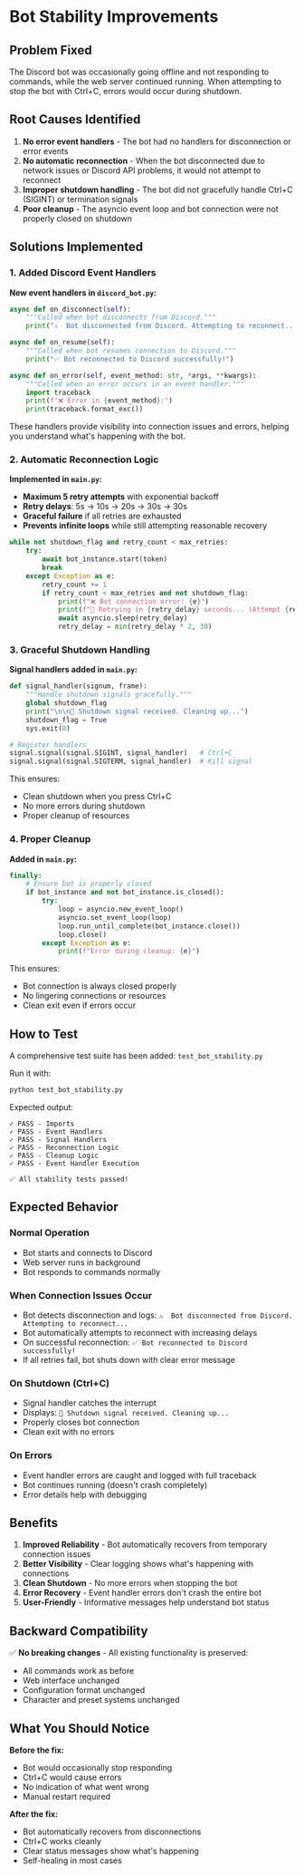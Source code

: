 # Bot Stability Improvements

## Problem Fixed

The Discord bot was occasionally going offline and not responding to commands, while the web server continued running. When attempting to stop the bot with Ctrl+C, errors would occur during shutdown.

## Root Causes Identified

1. **No error event handlers** - The bot had no handlers for disconnection or error events
2. **No automatic reconnection** - When the bot disconnected due to network issues or Discord API problems, it would not attempt to reconnect
3. **Improper shutdown handling** - The bot did not gracefully handle Ctrl+C (SIGINT) or termination signals
4. **Poor cleanup** - The asyncio event loop and bot connection were not properly closed on shutdown

## Solutions Implemented

### 1. Added Discord Event Handlers

**New event handlers in `discord_bot.py`:**

```python
async def on_disconnect(self):
    """Called when bot disconnects from Discord."""
    print("⚠️  Bot disconnected from Discord. Attempting to reconnect...")

async def on_resume(self):
    """Called when bot resumes connection to Discord."""
    print("✅ Bot reconnected to Discord successfully!")

async def on_error(self, event_method: str, *args, **kwargs):
    """Called when an error occurs in an event handler."""
    import traceback
    print(f"❌ Error in {event_method}:")
    print(traceback.format_exc())
```

These handlers provide visibility into connection issues and errors, helping you understand what's happening with the bot.

### 2. Automatic Reconnection Logic

**Implemented in `main.py`:**

- **Maximum 5 retry attempts** with exponential backoff
- **Retry delays**: 5s → 10s → 20s → 30s → 30s
- **Graceful failure** if all retries are exhausted
- **Prevents infinite loops** while still attempting reasonable recovery

```python
while not shutdown_flag and retry_count < max_retries:
    try:
        await bot_instance.start(token)
        break
    except Exception as e:
        retry_count += 1
        if retry_count < max_retries and not shutdown_flag:
            print(f"❌ Bot connection error: {e}")
            print(f"🔄 Retrying in {retry_delay} seconds... (Attempt {retry_count}/{max_retries})")
            await asyncio.sleep(retry_delay)
            retry_delay = min(retry_delay * 2, 30)
```

### 3. Graceful Shutdown Handling

**Signal handlers added in `main.py`:**

```python
def signal_handler(signum, frame):
    """Handle shutdown signals gracefully."""
    global shutdown_flag
    print("\n\n👋 Shutdown signal received. Cleaning up...")
    shutdown_flag = True
    sys.exit(0)

# Register handlers
signal.signal(signal.SIGINT, signal_handler)   # Ctrl+C
signal.signal(signal.SIGTERM, signal_handler)  # Kill signal
```

This ensures:
- Clean shutdown when you press Ctrl+C
- No more errors during shutdown
- Proper cleanup of resources

### 4. Proper Cleanup

**Added in `main.py`:**

```python
finally:
    # Ensure bot is properly closed
    if bot_instance and not bot_instance.is_closed():
        try:
            loop = asyncio.new_event_loop()
            asyncio.set_event_loop(loop)
            loop.run_until_complete(bot_instance.close())
            loop.close()
        except Exception as e:
            print(f"Error during cleanup: {e}")
```

This ensures:
- Bot connection is always closed properly
- No lingering connections or resources
- Clean exit even if errors occur

## How to Test

A comprehensive test suite has been added: `test_bot_stability.py`

Run it with:
```bash
python test_bot_stability.py
```

Expected output:
```
✓ PASS - Imports
✓ PASS - Event Handlers
✓ PASS - Signal Handlers
✓ PASS - Reconnection Logic
✓ PASS - Cleanup Logic
✓ PASS - Event Handler Execution

✅ All stability tests passed!
```

## Expected Behavior

### Normal Operation
- Bot starts and connects to Discord
- Web server runs in background
- Bot responds to commands normally

### When Connection Issues Occur
- Bot detects disconnection and logs: `⚠️  Bot disconnected from Discord. Attempting to reconnect...`
- Bot automatically attempts to reconnect with increasing delays
- On successful reconnection: `✅ Bot reconnected to Discord successfully!`
- If all retries fail, bot shuts down with clear error message

### On Shutdown (Ctrl+C)
- Signal handler catches the interrupt
- Displays: `👋 Shutdown signal received. Cleaning up...`
- Properly closes bot connection
- Clean exit with no errors

### On Errors
- Event handler errors are caught and logged with full traceback
- Bot continues running (doesn't crash completely)
- Error details help with debugging

## Benefits

1. **Improved Reliability** - Bot automatically recovers from temporary connection issues
2. **Better Visibility** - Clear logging shows what's happening with connections
3. **Clean Shutdown** - No more errors when stopping the bot
4. **Error Recovery** - Event handler errors don't crash the entire bot
5. **User-Friendly** - Informative messages help understand bot status

## Backward Compatibility

✅ **No breaking changes** - All existing functionality is preserved:
- All commands work as before
- Web interface unchanged
- Configuration format unchanged
- Character and preset systems unchanged

## What You Should Notice

**Before the fix:**
- Bot would occasionally stop responding
- Ctrl+C would cause errors
- No indication of what went wrong
- Manual restart required

**After the fix:**
- Bot automatically recovers from disconnections
- Ctrl+C works cleanly
- Clear status messages show what's happening
- Self-healing in most cases
